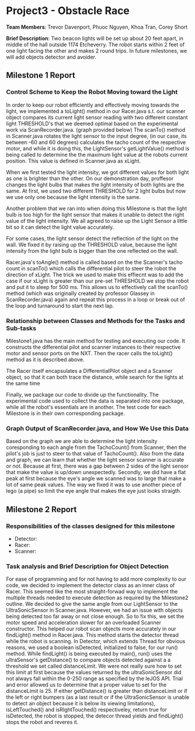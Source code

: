 Project3 - Obstacle Race
========================

**Team Members**: Trevor Davenport, Phuoc Nguyen, Khoa Tran, Corey Short  

**Brief Description**: Two beacon lights will be set up about 20 feet apart, in middle of the hall outside
1174 Etcheverry. The robot starts within 2 feet of one light facing the other and makes 2 round trips. In future 
milestones, we will add objects detector and avoider.

## Milestone 1 Report    

### Control Scheme to Keep the Robot Moving toward the Light     

In order to keep our robot efficiently and effectively moving towards the light, 
we implemented a toLight() method in our Racer.java s.t. our scanner object compares
its current light sensor reading with two different constant light THRESHOLD's that we
deemed optimal based on the experimental work via ScanRecorder.java. (graph provided below)
The scanTo() method in Scanner.java rotates the light sensor to the input degree, (in our
case, its between -60 and 60 degrees) calculates the tacho count of the respective motor,
and while it is doing this, the LightSensor's getLightValue() method is being called to
determine the the maximum light value at the robots current position. This value is defined
in Scanner.java as xLight. 

When we first tested the light intensity, we got different values for both light as one is 
brighter than the other. On our demonstration day, proffesor changes the light bulbs that makes
the light intensity of both lights are the same. At first, we used two different THRESHOLD for
2 light bulbs but now we use only one because the light intensity is the same.

Another problem that we ran into when doing this Milestone is that the light bulb is too high for 
the light sensor that makes it unable to detect the right value of the light intensity. We all 
agreed to raise up the Light Sensor a little bit so it can detect the light value accurately.

For some cases, the light sensor detect the reflection of the light on the wall. We fixed it by
raising up the THRESHOLD value, because the light intensity from the light bulb is bigger than
the one reflected on the wall.

Racer.java's toAngle() method is called based on the the Scanner's
tacho count in scanTo() which calls the differential pilot to steer the robot the direction
of xLight. The trick we used to make this effiecnt was to add the case if our xLight is
greater than our pre-set THRESHOLD we stop the robot and put it to sleep for 500 ms. This
allows us to effectively call the scanTo() method (which was originally created by professor
Glassey in ScanRecorder.java) again and repeat this process in a loop or break out of the loop and turnaround to 
start the next lap.

### Relationship between Classes and Methods for the Tasks and Sub-tasks    

Milestone1.java has the main method for testing and executing our code. It constructs the
differential pilot and scanner instances to their respective motor and sensor ports on the
NXT. Then the racer calls the toLight() method as it is described above.

The Racer itself encapsulates a DifferentialPilot object and a Scanner object, so that it 
can both trace the distance, while search for the lights at the same time

Finally, we package our code to divide up the functionality. The experimental code used to 
collect the data is separated into one package, while all the robot's essentials are in 
another. The test code for each Milestone is in their own corresponding package.

### Graph Output of ScanRecorder.java, and How We Use this Data   
Based on the graph we are able to determine the light intensity coresponding to each angle
from the TachoCount() from Scanner, then the pilot's job is just to steer to that value of
TachoCount(). Also from the data and graph, we can learn that whether the light sensor scanner
is accurate or not. Because at first, there was a gap between 2 sides of the light sensor
that make the value is up/down unexpectedly. Secondly, we did have a flat peak at first because
the eye's angle we scanned was to large that make a lot of same peak values. The way we fixed
it was to use another piece of lego (a pipe) so limit the eye angle that makes the eye just
looks straigth.     

## Milestone 2 Report   
### Responsibilities of the classes designed for this milestone   
* Detector:
* Racer:
* Scanner:    

### Task analysis and Brief Description for Object Detection  
For ease of programming and for not having to add more complexity to our code, we decided to implement
the detector class as an inner class of Racer. This seemed like the most straight-forwad way to
implement the multiple threads needed to execute detection as required by the Milestone2 outline. We 
decided to give the same angle from our LightSensor to the UltraSonicSensor in Scanner.java. However, we
had an issue with objects being detected too far away or not close enough. So to fix this, we set the
motor speed and acceleration slower for an overloaded Scanner constructor. This helped our robot scan 
objects more accurately in our findLight() method in Racer.java. This method starts the detector 
thread while the robot is scanning. In Detector, which extends Thread for obvious reasons, we used a 
boolean isDetected, initialized to false, for our run() method. While findLight() is being executed by
main(), run() uses the ultraSensor's getDistance() to compare objects detected against a a threshold
we set called distanceLimit. We were not really sure how to set this limit at first because the values 
returned by the ultraSonicSensor did not always fall within the 0-250 range as specified by the leJOS API.
Trial and error allowed us to determine that a proper value to set for the distanceLimit is 25.
If either getDistance() is greater than distanceLimit or if the left or right bumpers (as a last result
or if the UltraSonicSensor is unable to detect an object because it is below its viewing limitations),
isLeftTouched() and isRIghtTouched() respectiveley, return true for isDetected, the robot is stopped, the
detecor thread yields and findLight() stops the robot and reveres it.

